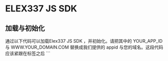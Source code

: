# ELEX337 JS SDK #

## 加载与初始化 ##

通过以下代码可以加载Elex337 JS SDK ，并初始化。请把其中的 YOUR_APP_ID 与 WWW.YOUR_DOMAIN.COM 替换成我们提供的 appid 与您的域名。这段代码应该紧跟在<body>标签之后
	```
	<div id="elex337-root"></div>
	<script>
	  window.Elex337AsyncInit = function() {
	    // init the Elex337 JS SDK
	    Elex337.init({
	      appId      : 'YOUR_APP_ID', // App ID 
	      channelUrl : '//WWW.YOUR_DOMAIN.COM/channel.html', // Channel File for x-domain communication
	      status     : true, // check the login status upon init?
	      cookie     : true, // set sessions cookies to allow your server to access the session?
	      header     : true  // auto insert 337 header?
	    });
	
	    // 其余初始化代码
	
	  };
	
	  // 异步加载337js
	  (function(d){
	     var js, id = 'elex337-jssdk', ref = d.getElementsByTagName('script')[0];
	     if (d.getElementById(id)) {return;}
	     js = d.createElement('script'); js.id = id; js.async = true;
	     js.src = "http://337.eleximg.com/337/connect/all.1.0.js";
	     ref.parentNode.insertBefore(js, ref);
	   }(document));
	</script>
	```

### 初始化 ###
以上代码会异步的加载SDK源码，因此不会阻塞你页面中的其他请求。其中Elex337AsyncInit方法会在SDK加载完成之后立即执行。任何你希望在SDK加载完成之后执行的代码都应该放在Elex337AsyncInit方法中执行。

### elex337-root 标签 ###
SDK依赖于此标签，请不要在此标签上添加任何样式


## 部署Channel File ##

在部分浏览器下SDK需要Channel File以便处理跨域的请求。 请将Channel File部署至你的服务器上，内容为：
	```
	<script src="http://337.eleximg.com/337/connect/all.1.0.js"></script>
	```
Channel文件应被尽可能的缓存，以便提高性能。以下为PHP环境下正确设置缓存行为的代码：	
	```
	 <?php
	 $cache_expire = 60*60*24*365;
	 header("Pragma: public");
	 header("Cache-Control: max-age=".$cache_expire);
	 header('Expires: ' . gmdate('D, d M Y H:i:s', time()+$cache_expire) . ' GMT');
	 ?>
	 <script src="http://337.eleximg.com/337/connect/all.1.0.js"></script>
	```
请把Elex337.init中的channelUrl属性指向你部署的channel.html地址。channelUrl虽然是可选项，但是强烈建议提供一份。

## API ##

完成Elex337.init 方法后，就可以使用以下方法了： 

1. 登陆
	Elex337.login(function (result) {
		output(result);
	});
